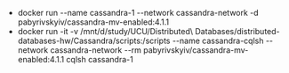 - docker run --name cassandra-1 --network cassandra-network -d pabyrivskyiv/cassandra-mv-enabled:4.1.1
- docker run -it -v /mnt/d/study/UCU/Distributed\ Databases/distributed-databases-hw/Cassandra/scripts:/scripts --name cassandra-cqlsh --network cassandra-network --rm pabyrivskyiv/cassandra-mv-enabled:4.1.1 cqlsh cassandra-1